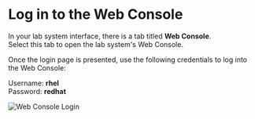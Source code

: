 # Log in to the Web Console

In your lab system interface, there is a tab titled **Web Console**.   
Select this tab to open the lab system's Web Console.

Once the login page is presented, use the following credentials to log into the Web Console:

Username: **rhel**   
Password: **redhat**

![Web Console Login](/smcbrien/scenarios/webconsole-software/assets/Web-console-login.png)
